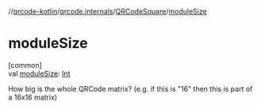 //[qrcode-kotlin](../../../index.md)/[qrcode.internals](../index.md)/[QRCodeSquare](index.md)/[moduleSize](module-size.md)

# moduleSize

[common]\
val [moduleSize](module-size.md): [Int](https://kotlinlang.org/api/latest/jvm/stdlib/kotlin-stdlib/kotlin/-int/index.html)

How big is the whole QRCode matrix? (e.g. if this is &quot;16&quot; then this is part of a 16x16 matrix)
